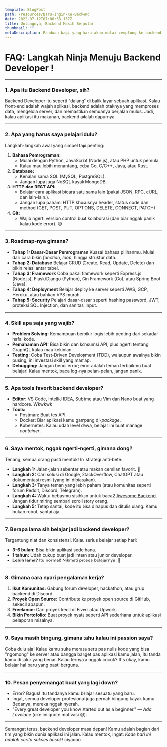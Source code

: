 ```yaml
---
template: BlogPost
path: /resources/Baru-Ingin-Ke-Backend
date: 2022-07-12T07:08:53.137Z
title: Untungnya, Backend Masih Berputar
thumbnail: ""
metaDescription: Panduan bagi yang baru akan mulai cemplung ke backend developer.
---
```

# FAQ: Langkah Ninja Menuju Backend Developer ! 

---

### **1. Apa itu Backend Developer, sih?**
Backend Developer itu seperti "dalang" di balik layar sebuah aplikasi. Kalau front-end adalah wajah aplikasi, backend adalah otaknya yang memproses data, mengelola server, dan memastikan semuanya berjalan mulus. Jadi, kalau aplikasi itu makanan, backend adalah dapurnya.

---

### **2. Apa yang harus saya pelajari dulu?**
Langkah-langkah awal yang simpel tapi penting:
1. **Bahasa Pemrograman:**
   - Mulai dengan Python, JavaScript (Node.js), atau PHP untuk pemula.
   - Kalau mau lebih menantang, coba Go, C/C++, Java, atau Rust.
2. **Database:**
   - Kenalan sama SQL (MySQL, PostgreSQL).
   - Jangan lupa juga NoSQL kayak MongoDB.
3. **HTTP dan REST API:**
   - Belajar cara aplikasi bicara satu sama lain (pakai JSON, RPC, cURL, dan lain-lain.).
   - Jangan lupa pahami HTTP khususnya header, status code dan method (GET, POST, PUT, OPTIONS, DELETE, CONNECT, PATCH)
4. **Git:**
   - Wajib ngerti version control buat kolaborasi (dan biar nggak panik kalau kode error). 😅

---

### **3. Roadmap-nya gimana?**
- **Tahap 1: Dasar-Dasar Pemrograman**
  Kuasai bahasa pilihanmu. Mulai dari cara bikin *function*, *loop*, hingga struktur data.
- **Tahap 2: Database**
  Belajar CRUD (Create, Read, Update, Delete) dan bikin relasi antar tabel.
- **Tahap 3: Framework**
  Coba pakai framework seperti Express.js (Node.js), Flask/Django (Python), Gin Framework (Go), atau Spring Boot (Java).
- **Tahap 4: Deployment**
  Belajar deploy ke server seperti AWS, GCP, Heroku, atau bahkan VPS murah.
- **Tahap 5: Security**
  Pelajari dasar-dasar seperti hashing password, JWT, proteksi SQL Injection, dan sanitasi input.

---

### **4. Skill apa saja yang wajib?**
- **Problem Solving:**
  Kemampuan berpikir logis lebih penting dari sekadar hafal kode.
- **Pemahaman API:**
  Bisa bikin dan konsumsi API, plus ngerti tentang GraphQL kalau mau kekinian.
- **Testing:**
  Coba Test-Driven Development (TDD), walaupun awalnya bikin pusing, ini investasi skill yang mantap. 
- **Debugging:**
  Jangan benci error; error adalah teman terbaikmu buat belajar! Kalau mentok, baca log-nya pelan-pelan, jangan panik.

---

### **5. Apa tools favorit backend developer?**
- **Editor:** VS Code, IntelliJ IDEA, Sublime atau Vim dan Nano buat yang hardcore. Wkwkwk
- **Tools:**
  - Postman: Buat tes API.
  - Docker: Biar aplikasi kamu gampang di-*package*.
  - Kubernetes: Kalau udah level dewa, belajar ini buat manage *container*.

---

### **6. Saya mentok, nggak ngerti-ngerti, gimana dong?**
Tenang, semua orang pasti mentok! Ini strategi anti-bete:
- **Langkah 1:** Jalan-jalan sebentar atau makan cemilan favorit. 🍫
- **Langkah 2:** Cari solusi di Google, StackOverflow, ChatGPT atau dokumentasi resmi (yang ini dibiasakan).
- **Langkah 3:** Tanya teman yang lebih paham (atau komunitas seperti forum Reddit, Discord, Telegram).
- **Langkah 4:** Waktu bebasmu sisihkan untuk baca2 [Awesome Backend](https://github.com/zhashkevych/awesome-backend). Jangan tidur miring sembari scroll story orang.
- **Langkah 5:** Tetap santai, kode itu bisa dihapus dan ditulis ulang. Kamu bukan robot, santai aja.

---

### **7. Berapa lama sih belajar jadi backend developer?**
Tergantung niat dan konsistensi. Kalau serius belajar setiap hari:
- **3-6 bulan:** Bisa bikin aplikasi sederhana.
- **1 tahun:** Udah cukup buat jadi intern atau junior developer.
- **Lebih lama?** Itu normal! Nikmati proses belajarnya. 💪

---

### **8. Gimana cara nyari pengalaman kerja?**
1. **Ikut Komunitas:**
   Gabung forum developer, hackathon, atau grup backend di Discord.
2. **Proyek Open Source:**
   Contribute ke proyek open source di GitHub, sekecil apapun.
3. **Freelance:**
   Cari proyek kecil di Fiverr atau Upwork.
4. **Bikin Portofolio:**
   Buat proyek nyata seperti API sederhana untuk aplikasi pelaporan misalnya.

---

### **9. Saya masih bingung, gimana tahu kalau ini passion saya?**
Coba dulu aja! Kalau kamu suka merasa seru pas nulis kode yang bisa "ngomong" ke server atau bangga banget pas aplikasi kamu jalan, itu tanda kamu di jalur yang benar. Kalau ternyata nggak cocok? It's okay, kamu belajar hal baru yang pasti berguna.

---

### **10. Pesan penyemangat buat yang lagi down?**
- Error? Bagus! Itu tandanya kamu belajar sesuatu yang baru.
- Ingat, semua developer profesional juga pernah bingung kayak kamu. Bedanya, mereka nggak nyerah.
- "Every great developer you know started out as a beginner." — *Ada Lovelace* (oke ini quote motivasi 😅).

---

Semangat terus, backend developer masa depan! Kamu adalah bagian dari tim yang bikin dunia aplikasi ini jalan. Kalau mentok, ingat: *Kode hari ini adalah cerita sukses besok!* ciyaooo
